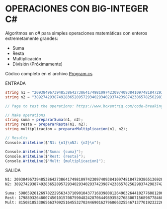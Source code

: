 # OPERACIONES CON BIG-INTEGER C#

Algoritmos en c# para simples operaciones matemáticas con enteros extremetamente grandes:

- Suma
- Resta
- Multiplicación
- División (Próximamente)

Códico completo en el archivo [Program.cs](Program.cs)

ENTRADA
```csharp
string n1 = "209384967394853864273864174981097423097409384109748184729386513692865983472893473743986598475297348192491";
string n2 = "389274293874928365289572934029340293742398742386578256298374298374298374298374928374289374239856223423897";

// Page to test the operations: https://www.boxentriq.com/code-breaking/big-number-calculator

// Make operations
string suma = prepararSuma(n1, n2);
string resta = prepararResta(n1, n2);
string multiplicacion = prepararMultiplicacion(n1, n2);

// Results
Console.WriteLine($"N1: {n1}\nN2: {n2}\n");

Console.WriteLine($"Suma: {suma}");
Console.WriteLine($"Rest: {resta}");
Console.WriteLine($"Mult: {multiplicacion}");
```

SALIDA
```bash
N1: 209384967394853864273864174981097423097409384109748184729386513692865983472893473743986598475297348192491
N2: 389274293874928365289572934029340293742398742386578256298374298374298374298374928374289374239856223423897

Suma: 598659261269782229563437109010437716839808126496326441027760812067164357771268402118275972715153571616388
Rest: 179889326480074501015708759048242870644989358276830071568987784681432390825481454630302775764558875231406
Mult: 81508185330656637092516455327024469016279606632554671377019232226791636758245133407225934780305376540521965147401916385220018340973796894136635843846385714723655436486619852659250497032555763883888228245357427
```
